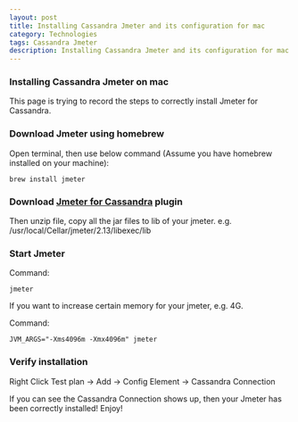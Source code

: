 ```yaml
---
layout: post
title: Installing Cassandra Jmeter and its configuration for mac
category: Technologies
tags: Cassandra Jmeter
description: Installing Cassandra Jmeter and its configuration for mac
---
```


### Installing Cassandra Jmeter on mac

This page is trying to record the steps to correctly install Jmeter for Cassandra.

### Download Jmeter using homebrew
  Open terminal, then use below command (Assume you have homebrew installed on your machine):

    brew install jmeter

### Download [Jmeter for Cassandra](https://github.com/slowenthal/jmeter-cassandra) plugin

  Then unzip file, copy all the jar files to lib of your jmeter. e.g. /usr/local/Cellar/jmeter/2.13/libexec/lib

### Start Jmeter
  Command:

    jmeter

  If you want to increase certain memory for your jmeter, e.g. 4G.

  Command:

    JVM_ARGS="-Xms4096m -Xmx4096m" jmeter

### Verify installation
  Right Click Test plan -> Add -> Config Element -> Cassandra Connection

  If you can see the Cassandra Connection shows up, then your Jmeter has been correctly installed! Enjoy!
